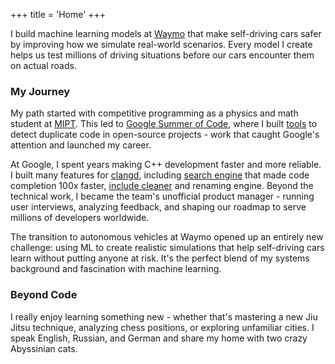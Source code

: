 +++
title = 'Home'
+++

I build machine learning models at [Waymo](https://waymo.com/) that make
self-driving cars safer by improving how we simulate real-world scenarios.
Every model I create helps us test millions of driving situations before our
cars encounter them on actual roads.

### My Journey

My path started with competitive programming as a physics and math student at
[MIPT](https://en.wikipedia.org/wiki/Moscow_Institute_of_Physics_and_Technology).
This led to [Google Summer of Code](https://summerofcode.withgoogle.com/), where
I built
[tools](https://github.com/kirillbobyrev/code-clone-detection-llvm-devmtg15-poster)
to detect duplicate code in open-source projects - work that caught Google's
attention and launched my career.

At Google, I spent years making C++ development faster and more reliable. I
built many features for [clangd](https://clangd.llvm.org/), including [search
engine](https://youtu.be/VhxrFor3VyQ) that made code completion 100x faster,
[include cleaner](https://clangd.llvm.org/guides/include-cleaner) and renaming
engine. Beyond the technical work, I became the team's unofficial product
manager - running user interviews, analyzing feedback, and shaping our roadmap
to serve millions of developers worldwide.

The transition to autonomous vehicles at Waymo opened up an entirely new
challenge: using ML to create realistic simulations that help self-driving cars
learn without putting anyone at risk. It's the perfect blend of my systems
background and fascination with machine learning.

### Beyond Code

I really enjoy learning something new - whether that's mastering a new Jiu
Jitsu technique, analyzing chess positions, or exploring unfamiliar cities. I
speak English, Russian, and German and share my home with two crazy Abyssinian
cats.
